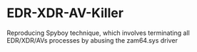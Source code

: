 # EDR-XDR-AV-Killer
Reproducing Spyboy technique, which involves terminating all EDR/XDR/AVs processes by abusing the zam64.sys driver
